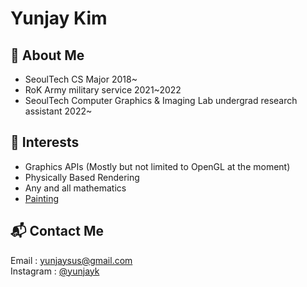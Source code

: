 # Yunjay Kim

## :elephant: About Me
- SeoulTech CS Major 2018~  
- RoK Army military service 2021~2022  
- SeoulTech Computer Graphics & Imaging Lab undergrad research assistant 2022~  

## :seedling: Interests
- Graphics APIs (Mostly but not limited to OpenGL at the moment)  
- Physically Based Rendering   
- Any and all mathematics  
- [Painting](markdowns/paintingsByYJ.md)   

## :mailbox_with_mail: Contact Me
Email : yunjaysus@gmail.com  
Instagram : [@yunjayk](https://www.instagram.com/yunjayk/)  

<!--
-->
